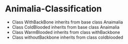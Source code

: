 # Animalia-Classification

- Class WithBackBone inherits from base class Anaimalia
- Class ColdBlooded inherits from base class Anaimalia
- Class WarmBlooded inherits from class withBackbone
- Class withoutBackbone inherits from class coldblooded